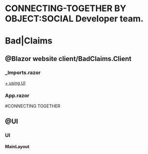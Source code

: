 # CONNECTING-TOGETHER BY OBJECT:SOCIAL Developer team.



# Bad|Claims
## @Blazor website client/BadClaims.Client
### _Imports.razor
[+ using UI](###-UI)
### App.razor

#CONNECTING TOGETHER
## @UI
### UI
#### MainLayout




